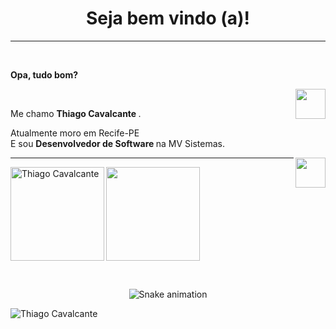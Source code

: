 <h1 align = "center"> Seja bem vindo (a)! </h1>
<hr />

</a> <br />
<p align = "left"> 
  <b> Opa, tudo bom? </b>
</p>
<a href="https://www.instagram.com/thiagoocms/" target="_blank">
  <img align = "right" src = "https://cdn.icon-icons.com/icons2/1211/PNG/512/1491579602-yumminkysocialmedia36_83067.png" width = "48px" height = "48px">
</a> <br />
<p align = "left">
Me chamo <b> Thiago Cavalcante </b>.
</p>
Atualmente moro em Recife-PE <br />
E sou <b> Desenvolvedor de Software </b> na MV Sistemas.
</p>
<a href="https://www.linkedin.com/in/thiago-cavalcante-mendes-da-silva-46a767209/" target="_blank">
  <img align = "right" src = "https://i.ibb.co/Kx2GSrT/linkedin.png" width = "48px" height = "48px">
</a>

<hr />



<p>
  <img align = "left" height = "150em" src = "https://github-readme-stats.vercel.app/api/top-langs/?username=thiagoocms&layout=compact&theme=graywhite&title_color=268bd2" alt = "Thiago Cavalcante" />
</p>
<p> 
  <img align = "center" height = "150em" src = "https://github-readme-stats.vercel.app/api?username=thiagoocms&count_private=true&show_icons=true&theme=graywhite&icon_color=268bd2&title_color=268bd2" alt = "" />
</p>

<br/>

<div align="center">
  
  ![Snake animation](https://github.com/danielbped/danielbped/blob/output/github-contribution-grid-snake.svg)
  
</div>


<p align = "left"> <img src = "https://komarev.com/ghpvc/?username=thiagoocms" alt = "Thiago Cavalcante" /> </p>
